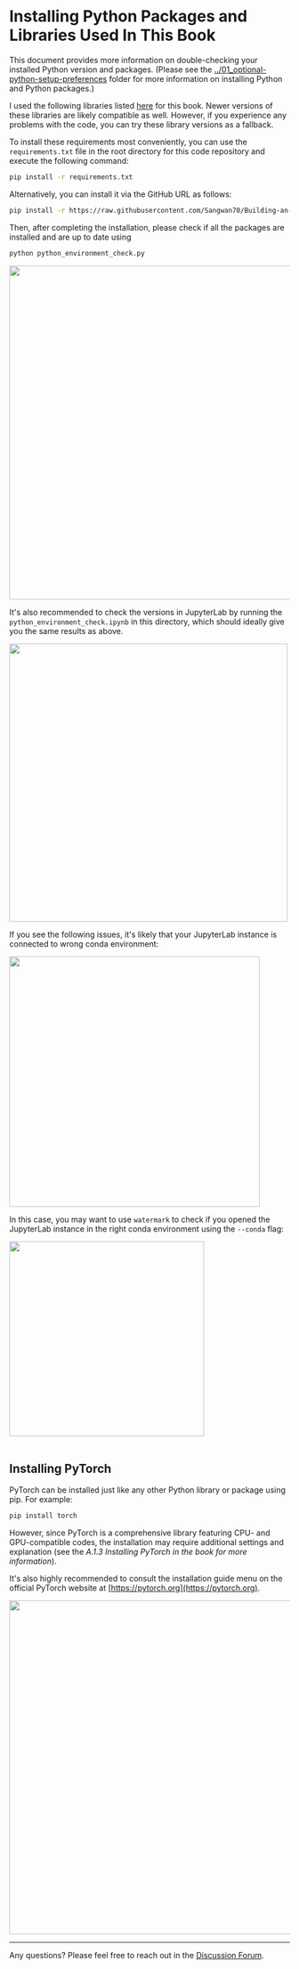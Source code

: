 # Installing Python Packages and Libraries Used In This Book

This document provides more information on double-checking your installed Python version and packages. (Please see the [../01_optional-python-setup-preferences](../01_optional-python-setup-preferences) folder for more information on installing Python and Python packages.)

I used the following libraries listed [here](https://github.com/rasbt/LLMs-from-scratch/blob/main/requirements.txt) for this book. Newer versions of these libraries are likely compatible as well. However, if you experience any problems with the code, you can try these library versions as a fallback.

To install these requirements most conveniently, you can use the `requirements.txt` file in the root directory for this code repository and execute the following command:

```bash
pip install -r requirements.txt
```

Alternatively, you can install it via the GitHub URL as follows:

```bash
pip install -r https://raw.githubusercontent.com/Sangwan70/Building-an-LLM-From-Scratch/refs/heads/main/requirements.txt
```


Then, after completing the installation, please check if all the packages are installed and are up to date using

```bash
python python_environment_check.py
```

<img src="https://sebastianraschka.com/images/LLMs-from-scratch-images/setup/02_installing-python-libraries/check_1.webp" width="600px">

It's also recommended to check the versions in JupyterLab by running the `python_environment_check.ipynb` in this directory, which should ideally give you the same results as above.

<img src="https://sebastianraschka.com/images/LLMs-from-scratch-images/setup/02_installing-python-libraries/check_2.webp" width="500px">

If you see the following issues, it's likely that your JupyterLab instance is connected to wrong conda environment:

<img src="https://sebastianraschka.com/images/LLMs-from-scratch-images/setup/02_installing-python-libraries/jupyter-issues.jpg" width="450px">

In this case, you may want to use `watermark` to check if you opened the JupyterLab instance in the right conda environment using the `--conda` flag:

<img src="https://sebastianraschka.com/images/LLMs-from-scratch-images/setup/02_installing-python-libraries/watermark.jpg" width="350px">


<br>
<br>


## Installing PyTorch

PyTorch can be installed just like any other Python library or package using pip. For example:

```bash
pip install torch
```

However, since PyTorch is a comprehensive library featuring CPU- and GPU-compatible codes, the installation may require additional settings and explanation (see the *A.1.3 Installing PyTorch in the book for more information*).

It's also highly recommended to consult the installation guide menu on the official PyTorch website at [https://pytorch.org](https://pytorch.org).

<img src="https://sebastianraschka.com/images/LLMs-from-scratch-images/setup/02_installing-python-libraries/pytorch-installer.jpg" width="600px">

<br>

---




Any questions? Please feel free to reach out in the [Discussion Forum](https://github.com/rasbt/LLMs-from-scratch/discussions).
